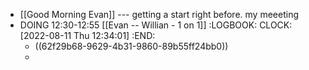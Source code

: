 - [[Good Morning Evan]] --- getting a start right before. my meeeting
- DOING 12:30-12:55 [[Evan -- Willian - 1 on 1]]
  :LOGBOOK:
  CLOCK: [2022-08-11 Thu 12:34:01]
  :END:
	- ((62f29b68-9629-4b31-9860-89b55ff24bb0))
	-
